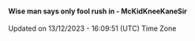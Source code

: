 #### Wise man says only fool rush in - McKidKneeKaneSir
Updated on 13/12/2023 - 16:09:51 (UTC) Time Zone
